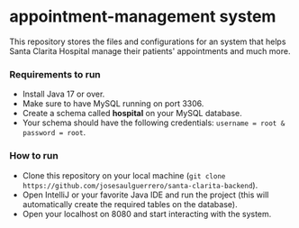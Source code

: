 # appointment-management system
This repository stores the files and configurations for an system 
that helps Santa Clarita Hospital manage their patients' appointments
and much more.

### Requirements to run
- Install Java 17 or over.
- Make sure to have MySQL running on port 3306.
- Create a schema called __hospital__ on your MySQL database.
- Your schema should have the following credentials: `username = root & password = root`.

### How to run
- Clone this repository on your local machine (`git clone https://github.com/josesaulguerrero/santa-clarita-backend`).
- Open IntelliJ or your favorite Java IDE and run the project (this will automatically create the required tables on the database).
- Open your localhost on 8080 and start interacting with the system. 
